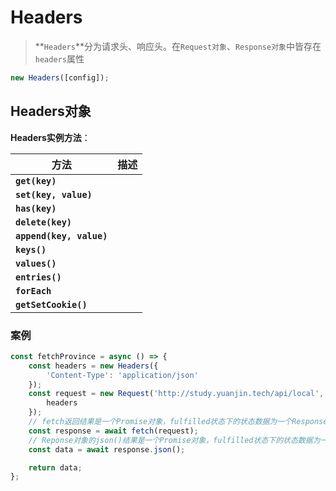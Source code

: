 # Headers

> **`Headers`**分为请求头、响应头。在`Request对象`、`Response对象`中皆存在`headers`属性

```js
new Headers([config]);
```



## Headers对象

**Headers实例方法**：

| 方法                     | 描述 |
| ------------------------ | ---- |
| **`get(key)`**           |      |
| **`set(key, value)`**    |      |
| **`has(key)`**           |      |
| **`delete(key)`**        |      |
| **`append(key, value)`** |      |
| **`keys()`**             |      |
| **`values()`**           |      |
| **`entries()`**          |      |
| **`forEach`**            |      |
| **`getSetCookie()`**     |      |



### 案例

```js
const fetchProvince = async () => {
    const headers = new Headers({
        'Content-Type': 'application/json'
    });
	const request = new Request('http://study.yuanjin.tech/api/local', {
        headers
    });
	// fetch返回结果是一个Promise对象，fulfilled状态下的状态数据为一个Response对象
	const response = await fetch(request);
	// Reponse对象的json()结果是一个Promise对象，fulfilled状态下的状态数据为一个Javascript对象
	const data = await response.json();

	return data;
};

```

